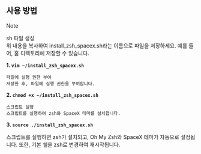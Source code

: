 ## 사용 방법
>[!NOTE]  
>sh 파일 생성  
>위 내용을 복사하여 install_zsh_spacex.sh라는 이름으로 파일을 저장하세요.
>예를 들어, 홈 디렉토리에 저장할 수 있습니다.



**1. `vim ~/install_zsh_spacex.sh`**

    파일에 실행 권한 부여
    저장한 후, 파일에 실행 권한을 부여합니다.

**2. `chmod +x ~/install_zsh_spacex.sh`**

    스크립트 실행
    스크립트를 실행하여 zsh와 SpaceX 테마를 설치합니다.

**3. `source ./install_zsh_spacex.sh`**

스크립트를 실행하면 zsh가 설치되고, Oh My Zsh와 SpaceX 테마가 자동으로 설정됩니다. 또한, 기본 쉘을 zsh로 변경하여 재시작됩니다.
